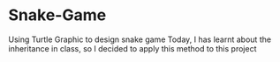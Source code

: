 # Snake-Game
Using Turtle Graphic to design snake game
Today, I has learnt about the inheritance in class, so I decided to apply this method to this project

